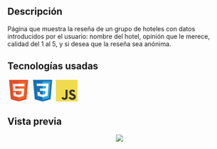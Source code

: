## Descripción  
Página que muestra la reseña de un grupo de hoteles con datos introducidos por el usuario: 
nombre del hotel, opinión que le merece, calidad del 1 al 5, y si desea que la reseña sea anónima.

## Tecnologías usadas
<span>
<img src="https://github.com/devicons/devicon/blob/master/icons/html5/html5-original.svg" alt="html5" width="50" height="50"/>
<img src="https://github.com/devicons/devicon/blob/master/icons/css3/css3-original.svg" alt="css3" width="50" height="50"/>
<img src="https://github.com/devicons/devicon/blob/master/icons/javascript/javascript-original.svg" alt="css3" width="50" height="50"/>
</span>

## Vista previa
<p align="center">
<img src="https://user-images.githubusercontent.com/125128610/221227192-53746116-6ebd-431c-a8db-438f85525ff7.png">
</p>
